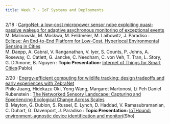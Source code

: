 ```yaml
---
title: Week 7 - IoT Systems and Deployments
---
```


2/18
: [CargoNet: a low-cost micropower sensor ndoe exploiting quasi-passive wakeup for adaptive asychronous monitoring of exceptional events](https://dl.acm.org/doi/abs/10.1145/1322263.1322278?casa_token=7NmGSWdsLYIAAAAA:kij7ieLwOD8X8sMlketdWMv1w-6DVYrCQzD_7F239UG6W4ntLIXRAIIINC7QKRqk5wz82Liakb4)<br /> M. Malinowski, M. Moskwa, M. Feldmeier, M. Laibowitz, J. Paradiso
: [Eclipse: An End-to-End Platform for Low-Cost, Hyperlocal Environmental Sensing in Cities](https://www.microsoft.com/en-us/research/uploads/prod/2022/05/ACM_2022-IPSN_FINAL_Eclipse.pdf)<br /> M. Daepp, A. Cabral, V. Ranganathan, V. Iyer, S. Counts, P. Johns, A. Roseway, C. Catlett, G. Jancke, C. Needham, C. von Veh, T. Tran, L. Story, G. D'Amone, B. Nguyen
: **Topic Presentation:** [Internet of Things for Smart Cities](https://ieeexplore.ieee.org/document/6740844)(Pablo)

2/20
: [Energy-efficient computing for wildlife tracking: design tradeoffs and early experiences with ZebraNet](https://dl.acm.org/doi/abs/10.1145/605397.605408?casa_token=WclGpts0sqcAAAAA:3z1ujFs0-uoZD-S9SG1-nB71GRmDbwDSFEvUE-y44DJmVDLHvHYV2Y48x6jv_hhc7VVbLp8zZzo)<br /> Philo Juang, Hidekazu Oki, Yong Wang, Margaret Martonosi, Li Peh Daniel Rubenstein
: [The Networked Sensory Landscape: Capturing and Epxeriencing Ecological Change Across Scales](https://ieeexplore.ieee.org/abstract/document/8315193)<br /> B. Mayton, G. Dublon, S. Russel, E. Lynch, D. Haddad, V. Ramasubramanian, C. Duhart, G. Davenport, J. Paradiso
: **Topic Presentation:** [IoTHound: environment-agnostic device identification and monitori](https://dl.acm.org/doi/abs/10.1145/3410992.3410993)(Sho) 

